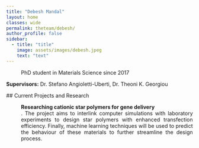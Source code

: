 ```yaml
---
title: "Debesh Mandal"
layout: home
classes: wide
permalink: theteam/debesh/
author_profile: false
sidebar:
  - title: "title"
    image: assets/images/debesh.jpeg
    text: "text"
---
```


<p style="margin-left: 40px"> PhD student in Materials Science since 2017 <br /> 
    
  <strong>Supervisors:</strong> Dr. Stefano Angioletti-Uberti, Dr. Theoni K. Georgiou <br />
  
  </p>
## Current Projects and Research
<p style="margin-left: 40px" align="justify">  <strong>Researching cationic star polymers for gene delivery</strong> <br />  . The project aims to interlink computer simulations with laboratory experiments to design star polymers with enhanced transfection efficiency. Finally, machine learning techniques will be used to predict the behaviour of these materials to further streamline the design process.  </p>

